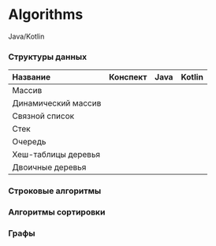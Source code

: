 # Algorithms
Java/Kotlin

### Структуры данных
| Название              | Конспект |  Java  | Kotlin |
|:----------------------|---------:|:------:|:------:|
| Массив                |     []() |  []()  | []()   |
| Динамический массив   |      
| Связной список        |    
| Стек                  |      
| Очередь               |   
| Хеш-таблицы деревья   |      
| Двоичные деревья      |       

### Строковые алгоритмы

### Алгоритмы сортировки

### Графы

